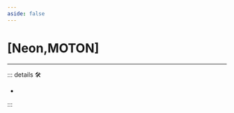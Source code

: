 ```yaml
---
aside: false
---
```

# <py>[<labor>Neon</labor>,<motor>MOTON</motor>]</py>

---

<!-- =================================================== -->
<!-- =================================================== -->
<!-- =================================================== -->
<!-- =================================================== -->
<!-- =================================================== -->
::: details 🛠

-

:::
